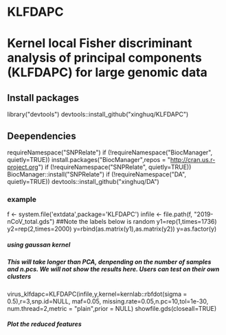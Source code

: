 # KLFDAPC
# Kernel local Fisher discriminant analysis of principal components (KLFDAPC) for large genomic data
## Install packages

library("devtools")
devtools::install_github("xinghuq/KLFDAPC")

## Deependencies
requireNamespace("SNPRelate")
if (!requireNamespace("BiocManager", quietly=TRUE))
  install.packages("BiocManager",repos = "http://cran.us.r-project.org")
if (!requireNamespace("SNPRelate", quietly=TRUE))
  BiocManager::install("SNPRelate")
 if (!requireNamespace("DA", quietly=TRUE))
  devtools::install_github("xinghuq/DA")

### example
f <- system.file('extdata',package='KLFDAPC')
infile <- file.path(f, "2019-nCoV_total.gds")
##Note the labels below is random
y1=rep(1,times=1736)
y2=rep(2,times=2000)
y=rbind(as.matrix(y1),as.matrix(y2))
y=as.factor(y)
##### using gaussan kernel
##### This will take longer than PCA, denpending on the number of samples and n.pcs. We will not show the results here. Users can test on their own clusters

virus_klfdapc=KLFDAPC(infile,y,kernel=kernlab::rbfdot(sigma = 0.5),r=3,snp.id=NULL, maf=0.05, missing.rate=0.05,n.pc=10,tol=1e-30, num.thread=2,metric = "plain",prior = NULL)
showfile.gds(closeall=TRUE)

##### Plot the reduced features
